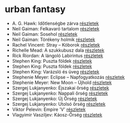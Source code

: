 # urban fantasy

- A. G. Hawk: Időtlenségbe zárva [részletek](../_details/A.%20G.%20Hawk.md#id_949)
- Neil Gaiman: Felkavaró tartalom [részletek](../_details/Neil%20Gaiman.md#id_976)
- Neil Gaiman: Sosehol [részletek](../_details/Neil%20Gaiman.md#id_222)
- Neil Gaiman: Törékeny holmik [részletek](../_details/Neil%20Gaiman.md#id_1436)
- Rachel Vincent: Stray – Kóborok [részletek](../_details/Rachel%20Vincent.md#id_428)
- Richelle Mead: A szukkubusz dala [részletek](../_details/Richelle%20Mead.md#id_1509)
- Rick Riordan: A lángoló Labirintus [részletek](../_details/Rick%20Riordan.md#id_1655)
- Stephen King: Puszta földek [részletek](../_details/Stephen%20King.md#id_545)
- Stephen King: Puszta földek [részletek](../_details/Stephen%20King.md#id_845)
- Stephen King: Varázsló és üveg [részletek](../_details/Stephen%20King.md#id_846)
- Stephenie Meyer: Eclipse – Napfogyatkozás [részletek](../_details/Stephenie%20Meyer.md#id_794)
- Stephenie Meyer: New Moon – Újhold [részletek](../_details/Stephenie%20Meyer.md#id_795)
- Szergej Lukjanyenko: Éjszakai őrség [részletek](../_details/Szergej%20Lukjanyenko.md#id_461)
- Szergej Lukjanyenko: Nappali őrség [részletek](../_details/Szergej%20Lukjanyenko.md#id_459)
- Szergej Lukjanyenko: Új Őrség [részletek](../_details/Szergej%20Lukjanyenko.md#id_458)
- Szergej Lukjanyenko: Utolsó őrség [részletek](../_details/Szergej%20Lukjanyenko.md#id_457)
- Viktor Pelevin: Empire 'V' [részletek](../_details/Viktor%20Pelevin.md#id_829)
- Vlagyimir Vasziljev: Káosz-Őrség [részletek](../_details/Vlagyimir%20Vasziljev.md#id_460)